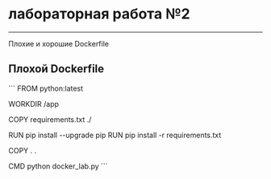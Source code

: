 # лабораторная работа №2
---  
Плохие и хорошие Dockerfile  
## Плохой Dockerfile
\```
FROM python:latest

WORKDIR /app

COPY requirements.txt ./

RUN pip install --upgrade pip
RUN pip install -r requirements.txt

COPY . .

CMD python docker_lab.py
\```
